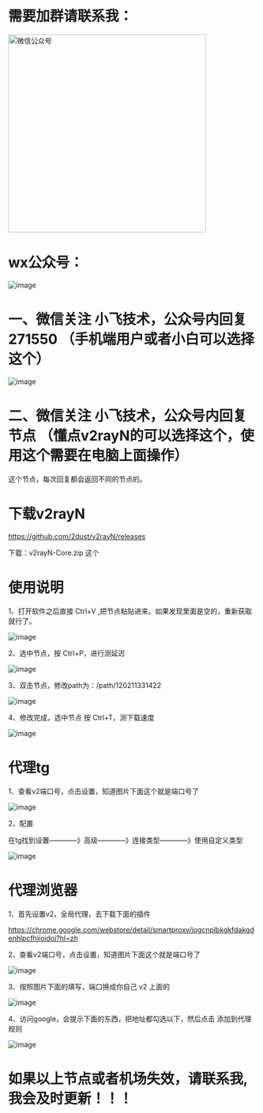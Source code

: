 
# 需要加群请联系我：

<img src="https://user-images.githubusercontent.com/110610306/218096106-b513fb6b-e25b-46f5-a8a7-973a9ca55b00.png" width="400" height="400" alt="微信公众号"/><br/>

# wx公众号：
![image](https://user-images.githubusercontent.com/110610306/218398258-43d042b0-f5bb-421c-99a1-8f87881fa99f.png)


# 一、微信关注 小飞技术，公众号内回复 271550  （手机端用户或者小白可以选择这个）


![image](https://user-images.githubusercontent.com/110610306/218399138-9747e15f-0ad3-4f22-8ac7-9b013f596940.png)


# 二、微信关注 小飞技术，公众号内回复 节点 （懂点v2rayN的可以选择这个，使用这个需要在电脑上面操作）

这个节点，每次回复都会返回不同的节点的。

# 下载v2rayN

https://github.com/2dust/v2rayN/releases

下载：v2rayN-Core.zip 这个

# 使用说明

1、打开软件之后直接 Ctrl+V ,把节点粘贴进来。如果发现里面是空的，重新获取就行了。

![image](https://user-images.githubusercontent.com/110610306/191232273-601abba3-796a-42f9-869c-1648174db292.png)


2、选中节点，按 Ctrl+P，进行测延迟

![image](https://user-images.githubusercontent.com/110610306/191206938-c7fabb0a-50bd-423a-808a-c3982a378ea7.png)


3、双击节点，修改path为：/path/120211331422

![image](https://user-images.githubusercontent.com/110610306/191206232-a36db024-8f4b-43af-b455-d79c61f90c39.png)


4、修改完成，选中节点 按 Ctrl+T，测下载速度

![image](https://user-images.githubusercontent.com/110610306/191207004-b9b61238-a039-45e9-b438-c6320fac7da7.png)

# 代理tg

1、查看v2端口号，点击设置，知道图片下面这个就是端口号了

![image](https://user-images.githubusercontent.com/110610306/191430985-da23b156-cfd0-40cb-a69c-a24004099a86.png)


2、配置

在tg找到设置————》高级————》连接类型————》使用自定义类型

![image](https://user-images.githubusercontent.com/110610306/191431244-5ccdb970-dd72-4241-b194-2e3915ffe563.png)



# 代理浏览器

1、首先设置v2，全局代理，去下载下面的插件

https://chrome.google.com/webstore/detail/smartproxy/jogcnplbkgkfdakgdenhlpcfhjioidoj?hl=zh

2、查看v2端口号，点击设置，知道图片下面这个就是端口号了

![image](https://user-images.githubusercontent.com/110610306/191430985-da23b156-cfd0-40cb-a69c-a24004099a86.png)

3、按照图片下面的填写，端口换成你自己 v2 上面的


![image](https://user-images.githubusercontent.com/110610306/191431411-a9a1954e-cc63-49a9-ad60-1b20cbef5e54.png)

4、访问google，会提示下面的东西，把地址都勾选以下，然后点击 添加到代理规则

![image](https://user-images.githubusercontent.com/110610306/191431741-e86ade3c-40eb-4e41-8075-b0c8f57f8c25.png)


# 如果以上节点或者机场失效，请联系我,我会及时更新！！！
